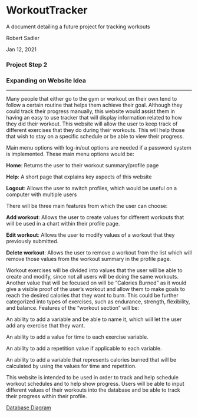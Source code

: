 # WorkoutTracker

A document detailing a future project for tracking workouts

Robert Sadler

Jan 12, 2021

### Project Step 2
### Expanding on Website Idea

---

Many people that either go to the gym or workout on their own tend to follow a certain routine that helps them achieve their goal. Although they could track their progress manually, this website would assist them in having an easy to use tracker that will display information related to how they did their workout.
This website will allow the user to keep track of different exercises that they do during their workouts. This will help those that wish to stay on a specific schedule or be able to view their progress. 



Main menu options with log-in/out options are needed if a password system is implemented. These main menu options would be:

**Home**: Returns the user to their workout summary/profile page

**Help**: A short page that explains key aspects of this website

**Logout**: Allows the user to switch profiles, which would be useful on a computer with multiple users



There will be three main features from which the user can choose:

**Add workout**: Allows the user to create values for different workouts that will be used in a chart within their profile page.

**Edit workout**: Allows the user to modify values of a workout that they previously submitted.

**Delete workout**: Allows the user to remove a workout from the list which will remove those values from the workout summary in the profile page.



Workout exercises will be divided into values that the user will be able to create and modify, since not all users will be doing the same workouts. Another value that will be focused on will be “Calories Burned” as it would give a visible proof of the user’s workout and allow them to make goals to reach the desired calories that they want to burn. This could be further categorized into types of exercises, such as endurance, strength, flexibility, and balance.
Features of the “workout section” will be:

An ability to add a variable and be able to name it, which will let the user add any exercise that they want.

An ability to add a value for time to each exercise variable.

An ability to add a repetition value if applicable to each variable.

An ability to add a variable that represents calories burned that will be calculated by using the values for time and repetition.



This website is intended to be used in order to track and help schedule workout schedules and to help show progress. Users will be able to input different values of their workouts into the database and be able to track their progress within their profile.

[Database Diagram](WorkoutTracker.pdf)
